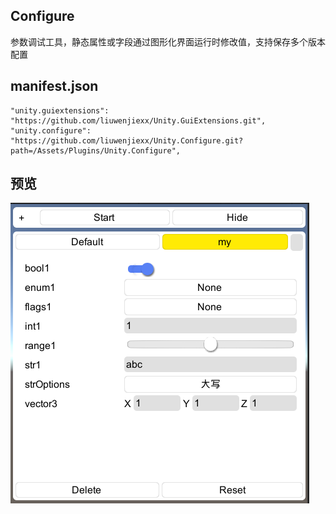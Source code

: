 ## Configure

参数调试工具，静态属性或字段通过图形化界面运行时修改值，支持保存多个版本配置



## manifest.json

```
"unity.guiextensions": "https://github.com/liuwenjiexx/Unity.GuiExtensions.git",
"unity.configure": "https://github.com/liuwenjiexx/Unity.Configure.git?path=/Assets/Plugins/Unity.Configure",
```



## 预览

<img src="Assets/Plugins/Unity.Configure/doc/preview.PNG"  />

